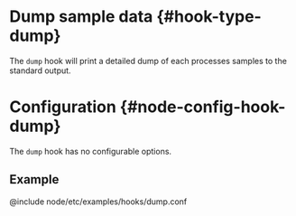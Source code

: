 # Dump sample data {#hook-type-dump}

The `dump` hook will print a detailed dump of each processes samples to the standard output.

# Configuration {#node-config-hook-dump}

The `dump` hook has no configurable options.

## Example

@include node/etc/examples/hooks/dump.conf
